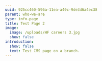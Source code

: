 ```yaml
---
uuid: 925cc460-596a-11ea-a40c-9de3d6a4ec38
parent: who-we-are
type: info-page
title: Test Page 2
image:
  image: /uploads/HF careers 3.jpg
  show: false
introduction:
  show: false
  text: Test CMS page on a branch.
---
```


